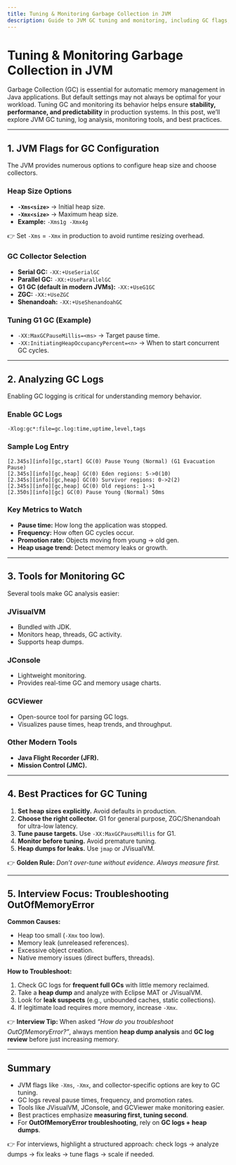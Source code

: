 ```yaml
---
title: Tuning & Monitoring Garbage Collection in JVM
description: Guide to JVM GC tuning and monitoring, including GC flags, log analysis, tools like JVisualVM and GCViewer, best practices, and interview tips for troubleshooting OutOfMemoryError.
---
```


# Tuning & Monitoring Garbage Collection in JVM

Garbage Collection (GC) is essential for automatic memory management in Java applications. But default settings may not always be optimal for your workload. Tuning GC and monitoring its behavior helps ensure **stability, performance, and predictability** in production systems. In this post, we’ll explore JVM GC tuning, log analysis, monitoring tools, and best practices.

---

## 1. JVM Flags for GC Configuration

The JVM provides numerous options to configure heap size and choose collectors.

### Heap Size Options
- **`-Xms<size>`** → Initial heap size.
- **`-Xmx<size>`** → Maximum heap size.
- **Example:** `-Xms1g -Xmx4g`

👉 Set `-Xms` = `-Xmx` in production to avoid runtime resizing overhead.

### GC Collector Selection
- **Serial GC:** `-XX:+UseSerialGC`
- **Parallel GC:** `-XX:+UseParallelGC`
- **G1 GC (default in modern JVMs):** `-XX:+UseG1GC`
- **ZGC:** `-XX:+UseZGC`
- **Shenandoah:** `-XX:+UseShenandoahGC`

### Tuning G1 GC (Example)
- `-XX:MaxGCPauseMillis=<ms>` → Target pause time.
- `-XX:InitiatingHeapOccupancyPercent=<n>` → When to start concurrent GC cycles.

---

## 2. Analyzing GC Logs

Enabling GC logging is critical for understanding memory behavior.

### Enable GC Logs
```
-Xlog:gc*:file=gc.log:time,uptime,level,tags
```

### Sample Log Entry
```
[2.345s][info][gc,start] GC(0) Pause Young (Normal) (G1 Evacuation Pause)
[2.345s][info][gc,heap] GC(0) Eden regions: 5->0(10)
[2.345s][info][gc,heap] GC(0) Survivor regions: 0->2(2)
[2.345s][info][gc,heap] GC(0) Old regions: 1->1
[2.350s][info][gc] GC(0) Pause Young (Normal) 50ms
```

### Key Metrics to Watch
- **Pause time:** How long the application was stopped.
- **Frequency:** How often GC cycles occur.
- **Promotion rate:** Objects moving from young → old gen.
- **Heap usage trend:** Detect memory leaks or growth.

---

## 3. Tools for Monitoring GC

Several tools make GC analysis easier:

### JVisualVM
- Bundled with JDK.
- Monitors heap, threads, GC activity.
- Supports heap dumps.

### JConsole
- Lightweight monitoring.
- Provides real-time GC and memory usage charts.

### GCViewer
- Open-source tool for parsing GC logs.
- Visualizes pause times, heap trends, and throughput.

### Other Modern Tools
- **Java Flight Recorder (JFR).**
- **Mission Control (JMC).**

---

## 4. Best Practices for GC Tuning

1. **Set heap sizes explicitly.** Avoid defaults in production.
2. **Choose the right collector.** G1 for general purpose, ZGC/Shenandoah for ultra-low latency.
3. **Tune pause targets.** Use `-XX:MaxGCPauseMillis` for G1.
4. **Monitor before tuning.** Avoid premature tuning.
5. **Heap dumps for leaks.** Use `jmap` or JVisualVM.

👉 **Golden Rule:** *Don’t over-tune without evidence. Always measure first.*

---

## 5. Interview Focus: Troubleshooting OutOfMemoryError

**Common Causes:**
- Heap too small (`-Xmx` too low).
- Memory leak (unreleased references).
- Excessive object creation.
- Native memory issues (direct buffers, threads).

**How to Troubleshoot:**
1. Check GC logs for **frequent full GCs** with little memory reclaimed.
2. Take a **heap dump** and analyze with Eclipse MAT or JVisualVM.
3. Look for **leak suspects** (e.g., unbounded caches, static collections).
4. If legitimate load requires more memory, increase `-Xmx`.

👉 **Interview Tip:** When asked *“How do you troubleshoot OutOfMemoryError?”*, always mention **heap dump analysis** and **GC log review** before just increasing memory.

---

## Summary

- JVM flags like `-Xms`, `-Xmx`, and collector-specific options are key to GC tuning.
- GC logs reveal pause times, frequency, and promotion rates.
- Tools like JVisualVM, JConsole, and GCViewer make monitoring easier.
- Best practices emphasize **measuring first, tuning second**.
- For **OutOfMemoryError troubleshooting**, rely on **GC logs + heap dumps**.

👉 For interviews, highlight a structured approach: check logs → analyze dumps → fix leaks → tune flags → scale if needed.

